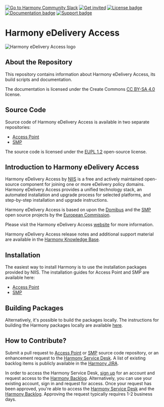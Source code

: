 [![Go to Harmony Community Slack](https://img.shields.io/badge/Go%20to%20Community%20Slack-grey.svg)](https://harmonyedelivery.slack.com/)
[![Get invited](https://img.shields.io/badge/No%20Slack-Get%20invited-green.svg)](https://edelivery.digital/harmony-edelivery-access-community)
[![License badge](https://img.shields.io/badge/license-EUPL-blue.svg)](LICENSE.md)
[![Documentation badge](https://img.shields.io/badge/docs-latest-brightgreen.svg)](doc/)
[![Support badge]( https://img.shields.io/badge/support-sof-yellowgreen.svg)](https://edelivery.digital/contact)

# Harmony eDelivery Access

![Harmony eDelivery Access logo](doc/img/harmony-logo.png)

## About the Repository

This repository contains information about Harmony eDelivery Access, its build scripts and documentation. 

The documentation is licensed under the Create Commons [CC BY-SA 4.0](https://creativecommons.org/licenses/by-sa/4.0/) license.

## Source Code

Source code of Harmony eDelivery Access is available in two separate repositories:

- [Access Point](https://github.com/nordic-institute/harmony-access-point)
- [SMP](https://github.com/nordic-institute/harmony-smp)

The source code is licensed under the [EUPL 1.2](LICENSE.md) open-source license.

## Introduction to Harmony eDelivery Access

Harmony eDelivery Access by [NIIS](https://niis.org) is a free and actively maintained open-source component for joining one or more eDelivery policy domains. Harmony eDelivery Access provides a unified technology stack, an automated installation and upgrade process for selected platforms, and step-by-step installation and upgrade instructions.

Harmony eDelivery Access is based on upon the [Domibus](https://ec.europa.eu/digital-building-blocks/code/projects/EDELIVERY/repos/domibus/) and the [SMP](https://ec.europa.eu/digital-building-blocks/code/projects/EDELIVERY/repos/smp) open source projects by the [European Commission](https://ec.europa.eu/). 
 
Please visit the Harmony eDelivery Access [website](https://edelivery.digital) for more information.

Harmony eDelivery Access release notes and additional support material are available in the [Harmony Knowledge Base](https://edelivery.digital/kb).

## Installation

The easiest way to install Harmony is to use the installation packages provided by NIIS. The installation guides for Access Point and SMP are available here:

- [Access Point](doc/harmony-ap_installation_guide.md)
- [SMP](doc/harmony-smp_installation_guide.md)

## Building Packages

Alternatively, it's possible to build the packages locally. The instructions for building the Harmony packages locally are available [here](BUILD.md).

## How to Contribute?

Submit a pull request to [Access Point](https://github.com/nordic-institute/harmony-access-point) or [SMP](https://github.com/nordic-institute/harmony-smp)
source code repository, or an enhancement request to the [Harmony Service Desk](https://edelivery.digital/sd). A list 
of existing backlog items is publicly available in the [Harmony JIRA](https://nordic-institute.atlassian.net/browse/NEDS). 

In order to access the Harmony Service Desk, [sign up](https://id.atlassian.com/signup) for an account and
request access to the [Harmony Backlog](https://nordic-institute.atlassian.net/jira/software/c/projects/NEDS/boards/3/backlog). 
Alternatively, you can use your existing account, sign in and request for access. Once your request has been approved, you're able 
to access the [Harmony Service Desk](https://edelivery.digital/sd) and the 
[Harmony Backlog](https://nordic-institute.atlassian.net/jira/software/c/projects/NEDS/boards/3/backlog). Approving the 
request typically requires 1-2 business days.
